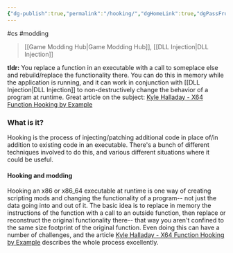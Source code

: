 ```yaml
---
{"dg-publish":true,"permalink":"/hooking/","dgHomeLink":true,"dgPassFrontmatter":false}
---
```


#cs #modding 
> [[Game Modding Hub|Game Modding Hub]], [[DLL Injection|DLL Injection]]

**tldr:** You replace a function in an executable with a call to someplace else and rebuild/replace the functionality there. You can do this in memory while the application is running, and it can work in conjunction with [[DLL Injection|DLL Injection]] to non-destructively change the behavior of a program at runtime.
Great article on the subject: [Kyle Halladay - X64 Function Hooking by Example](http://kylehalladay.com/blog/2020/11/13/Hooking-By-Example.html)

### What is it?
Hooking is the process of injecting/patching additional code in place of/in addition to existing code in an executable. There's a bunch of different techniques involved to do this, and various different situations where it could be useful.

#### Hooking and modding
Hooking an x86 or x86_64 executable at runtime is one way of creating scripting mods and changing the functionality of a program-- not just the data going into and out of it.
The basic idea is to replace in memory the instructions of the function with a call to an outside function, then replace or reconstruct the original functionality there-- that way you aren't confined to the same size footprint of the original function. Even doing this can have a number of challenges, and the article [Kyle Halladay - X64 Function Hooking by Example](http://kylehalladay.com/blog/2020/11/13/Hooking-By-Example.html) describes the whole process excellently.